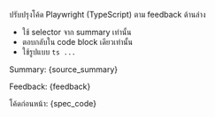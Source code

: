 ปรับปรุงโค้ด Playwright (TypeScript) ตาม feedback ด้านล่าง
- ใช้ selector จาก summary เท่านั้น
- ตอบกลับใน code block เดียวเท่านั้น
- ใช้รูปแบบ ```ts ... ```

Summary:
{source_summary}

Feedback:
{feedback}

โค้ดก่อนหน้า:
{spec_code}
